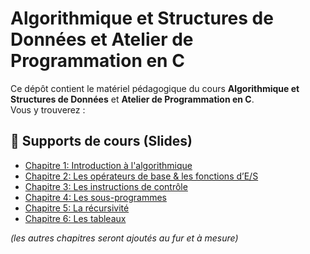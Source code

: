 # Algorithmique et Structures de Données et Atelier de Programmation en C 

Ce dépôt contient le matériel pédagogique du cours **Algorithmique et Structures de Données** et **Atelier de Programmation en C**.  
Vous y trouverez :

## 📑 Supports de cours (Slides)

- [Chapitre 1: Introduction à l'algorithmique](slides/chapter1.pdf)  
- [Chapitre 2: Les opérateurs de base & les fonctions d’E/S](slides/chapter2.pdf)  
- [Chapitre 3: Les instructions de contrôle](slides/chapter3.pdf)
- [Chapitre 4: Les sous-programmes](slides/chapter4.pdf)
- [Chapitre 5: La récursivité](slides/chapter5.pdf)
- [Chapitre 6: Les tableaux](slides/chapter6.pdf)

  
*(les autres chapitres seront ajoutés au fur et à mesure)*

